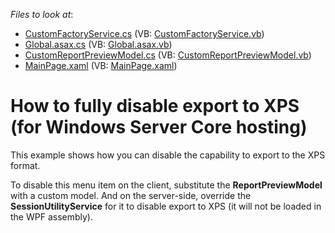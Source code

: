 <!-- default file list -->
*Files to look at*:

* [CustomFactoryService.cs](./CS/E3470.Web/CustomFactoryService.cs) (VB: [CustomFactoryService.vb](./VB/E3470.Web/CustomFactoryService.vb))
* [Global.asax.cs](./CS/E3470.Web/Global.asax.cs) (VB: [Global.asax.vb](./VB/E3470.Web/Global.asax.vb))
* [CustomReportPreviewModel.cs](./CS/E3470/CustomReportPreviewModel.cs) (VB: [CustomReportPreviewModel.vb](./VB/E3470/CustomReportPreviewModel.vb))
* [MainPage.xaml](./CS/E3470/MainPage.xaml) (VB: [MainPage.xaml](./VB/E3470/MainPage.xaml))
<!-- default file list end -->
# How to fully disable export to XPS (for Windows Server Core hosting)


<p>This example shows how you can disable the capability to export to the XPS format.</p><p>To disable this menu item on the client, substitute the <strong>ReportPreviewModel</strong> with a custom model. And on the server-side, override the <strong>SessionUtilityService</strong> for it to disable export to XPS (it will not be loaded in the WPF assembly).</p>

<br/>


